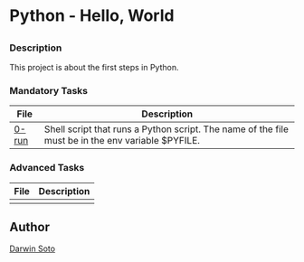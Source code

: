 # Python - Hello, World

## 

### Description

This project is about the first steps in Python.

### Mandatory Tasks

| File | Description |
| ------ | ------ |
| [0-run]() | Shell script that runs a Python script. The name of the file must be in the env variable $PYFILE.  |

### Advanced Tasks

| File | Description |
| ------ | ------ |
| []() |  |

## Author

[Darwin Soto](https://twitter.com/darutos)
